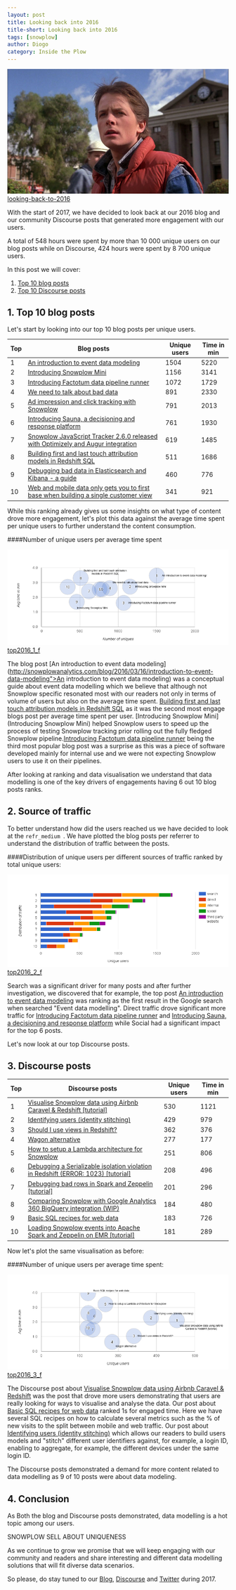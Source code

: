 ```yaml
---
layout: post
title: Looking back into 2016
title-short: Looking back into 2016
tags: [snowplow]
author: Diogo
category: Inside the Plow
---
```


![looking-back-to-2016] [looking-back-to-2016]

With the start of 2017, we have decided to look back at our 2016 blog and our community Discourse posts that generated more engagement with our users.

A total of 548 hours were spent by more than 10 000 unique users on our blog posts while on Discourse, 424 hours were spent by 8 700 unique users.

In this post we will cover:

1. [Top 10 blog posts](/blog/2017-01-12-looking-back-to-2016#Top10blogpost)
3. [Top 10 Discourse posts](/blog/2017-01-12-looking-back-to-2016#discourseposts)


<!--more-->

<h2 id="Top10blogpost">1. Top 10 blog posts</h2>

Let's start by looking into our top 10 blog posts per unique users.

<table class="table">
  <thead>
  <tr>
    <th>Top</th>
    <th>Blog posts</th>
    <th>Unique users</th>
    <th>Time in min</th>
  </tr>
  </thead>
  <tbody>
  <tr>
     <td>1</td>
    <td><a href="http://snowplowanalytics.com/blog/2016/03/16/introduction-to-event-data-modeling">An introduction to event data modeling</a></td>
    <td>1504</td>
    <td>5220</td>
  </tr>
  <tr>
    <td>2</td>
    <td><a href="http://snowplowanalytics.com/blog/2016/04/08/introducing-snowplow-mini/">Introducing Snowplow Mini</a></td>
    <td>1156</td>
    <td>3141</td>
  </tr>
  <tr>
    <td>3</td>
    <td><a href="http://snowplowanalytics.com/blog/2016/04/09/introducing-factotum-data-pipeline-runner/">Introducing Factotum data pipeline runner</a></td>
    <td>1072</td>
    <td>1729</td>
  </tr>
  <tr>
    <td>4</td>
    <td><a href="http://snowplowanalytics.com/blog/2016/01/07/we-need-to-talk-about-bad-data-architecting-data-pipelines-for-data-quality/">We need to talk about bad data</a></td>
    <td>891</td>
    <td>2330</td>
  </tr>
  <tr>
    <td>5</td>
    <td><a href="http://snowplowanalytics.com/blog/2016/03/07/ad-impression-and-click-tracking-with-snowplow/">Ad impression and click tracking with Snowplow</a></td>
    <td>791</td>
    <td>2013</td>
  </tr>
  <tr>
    <td>6</td>
    <td><a href="http://snowplowanalytics.com/blog/2016/09/22/introducing-sauna-a-decisioning-and-response-platform/">Introducing Sauna, a decisioning and response platform</a></td>
    <td>761</td>
    <td>1930</td>
  </tr>
  <tr>
    <td>7</td>
    <td><a href="http://snowplowanalytics.com/blog/2016/03/03/snowplow-javascript-tracker-2.6.0-released-with-optimizely-and-augur-integration/">Snowplow JavaScript Tracker 2.6.0 released with Optimizely and Augur integration</a></td>
    <td>619</td>
    <td>1485</td>
  </tr>
  <tr>
    <td>8</td>
    <td><a href="http://snowplowanalytics.com/blog/2016/02/22/building-first-and-last-touch-attribution-models-in-redshift-sql/">Building first and last touch attribution models in Redshift SQL</a></td>
    <td>511</td>
    <td>1686</td>
  </tr>
  <tr>
    <td>9</td>
    <td><a href="http://snowplowanalytics.com/blog/2016/03/03/guide-to-debugging-bad-data-in-elasticsearch-kibana/">Debugging bad data in Elasticsearch and Kibana - a guide</a></td>
    <td>460</td>
    <td>776</td>
  </tr>
  <tr>
    <td>10</td>
    <td><a href="http://snowplowanalytics.com/blog/2016/01/17/web-and-mobile-data-only-gets-you-to-first-base-when-building-a-single-customer-view/">Web and mobile data only gets you to first base when building a single customer view</a></td>
    <td>341</td>
    <td>921</td>
  </tr>
</tbody>
</table>

While this ranking already gives us some insights on what type of content drove more engagement, let's plot this data against the average time spent per unique users to further understand the content consumption.


####Number of unique users per average time spent

![top2016_1_f] [top2016_1_f]

The blog post [An introduction to event data modeling](http://snowplowanalytics.com/blog/2016/03/16/introduction-to-event-data-modeling">An introduction to event data modeling) was a conceptual guide about event data modelling which we believe that although not Snowplow specific resonated most with our readers not only in terms of volume of users but also on the average time spent. [Building first and last touch attribution models in Redshift SQL](http://snowplowanalytics.com/blog/2016/02/22/building-first-and-last-touch-attribution-models-in-redshift-sql/) as it was the second most engage blogs post per average time spent per user. [Introducing Snowplow Mini](Introducing Snowplow Mini) helped Snowplow users to speed up the process of testing Snowplow tracking prior rolling out the fully fledged Snowplow pipeline.[Introducing Factotum data pipeline runner](http://snowplowanalytics.com/blog/2016/04/09/introducing-factotum-data-pipeline-runner/) being the third most popular blog post was a surprise as this was a piece of software developed mainly for internal use and we were not expecting Snowplow users to use it on their pipelines.

After looking at ranking and data visualisation we understand that data modelling is one of the key drivers of engagements having 6 out 10 blog posts ranks.

<h2 id="Sourceoftraffic">2. Source of traffic</h2>


To better understand how did the users reached us we have decided to look at the `refr_medium `. We have plotted the blog posts per referrer to understand the distribution of traffic between the posts.


####Distribution of unique users per different sources of traffic ranked by total unique users:

![top2016_2_f] [top2016_2_f]

Search was a significant driver for many posts and after further investigation, we discovered that for example, the top post [An introduction to event data modeling](http://snowplowanalytics.com/blog/2016/03/16/introduction-to-event-data-modeling) was ranking as the first result in the Google search when searched "Event data modelling". Direct traffic drove significant more traffic for [Introducing Factotum data pipeline runner](http://snowplowanalytics.com/blog/2016/04/09/introducing-factotum-data-pipeline-runner/) and [Introducing Sauna, a decisioning and response platform](http://snowplowanalytics.com/blog/2016/09/22/introducing-sauna-a-decisioning-and-response-platform/) while Social had a significant impact for the top 6 posts.

Let's now look at our top Discourse posts.

<h2 id="discourseposts">3. Discourse posts</h2>

<table class="table">
  <thead>
  <tr>
    <th>Top</th>
    <th>Discourse posts</th>
    <th>Unique users</th>
    <th>Time in min</th>
  </tr>
  </thead>
  <tbody>
  <tr>
     <td>1</td>
    <td><a href="http://discourse.snowplowanalytics.com/t/visualise-snowplow-data-using-airbnb-caravel-redshift-tutorial/515">Visualise Snowplow data using Airbnb Caravel & Redshift [tutorial]</a></td>
    <td>530</td>
    <td>1121</td>
  </tr>
  <tr>
    <td>2</td>
    <td><a href="http://discourse.snowplowanalytics.com/t/identifying-users-identity-stitching/31">Identifying users (identity stitching)</a></td>
    <td>429</td>
    <td>979</td>
  </tr>
  <tr>
    <td>3</td>
    <td><a href="http://discourse.snowplowanalytics.com/t/should-i-use-views-in-redshift/410">Should I use views in Redshift?</a></td>
    <td>362</td>
    <td>376</td>
  </tr>
  <tr>
    <td>4</td>
    <td><a href="http://discourse.snowplowanalytics.com/t/wagon-alternative/579/">Wagon alternative</a></td>
    <td>277</td>
    <td>177</td>
  </tr>
  <tr>
    <td>5</td>
    <td><a href="http://discourse.snowplowanalytics.com/t/how-to-setup-a-lambda-architecture-for-snowplow/249">How to setup a Lambda architecture for Snowplow</a></td>
    <td>251</td>
    <td>806</td>
  </tr>
  <tr>
    <td>6</td>
    <td><a href="http://discourse.snowplowanalytics.com/t/debugging-a-serializable-isolation-violation-in-redshift-error-1023-tutorial/420">Debugging a Serializable isolation violation in Redshift (ERROR: 1023) [tutorial]</a></td>
    <td>208</td>
    <td>496</td>
  </tr>
  <tr>
    <td>7</td>
    <td><a href="http://discourse.snowplowanalytics.com/t/debugging-bad-rows-in-spark-and-zeppelin-tutorial/400">Debugging bad rows in Spark and Zeppelin [tutorial]</a></td>
    <td>201</td>
    <td>296</td>
  </tr>
  <tr>
    <td>8</td>
    <td><a href="http://discourse.snowplowanalytics.com/t/comparing-snowplow-with-google-analytics-360-bigquery-integration-wip/666">Comparing Snowplow with Google Analytics 360 BigQuery integration (WIP)</a></td>
    <td>184</td>
    <td>480</td>
  </tr>
  <tr>
    <td>9</td>
    <td><a href="http://discourse.snowplowanalytics.com/t/basic-sql-recipes-for-web-data/25">Basic SQL recipes for web data</a></td>
    <td>183</td>
    <td>726</td>
  </tr>
  <tr>
    <td>10</td>
    <td><a href="http://discourse.snowplowanalytics.com/t/loading-snowplow-events-into-apache-spark-and-zeppelin-on-emr-tutorial/153">Loading Snowplow events into Apache Spark and Zeppelin on EMR [tutorial]</a></td>
    <td>181</td>
    <td>289</td>
  </tr>
</tbody>
</table>

Now let's plot the same visualisation as before:

####Number of unique users per average time spent:

![top2016_3_f] [top2016_3_f]

The Discourse post about [Visualise Snowplow data using Airbnb Caravel & Redshift](http://discourse.snowplowanalytics.com/t/visualise-snowplow-data-using-airbnb-caravel-redshift-tutorial/515) was the post that drove more users demonstrating that users are really looking for ways to visualise and analyse the data. Our post about [Basic SQL recipes for web data](http://discourse.snowplowanalytics.com/t/basic-sql-recipes-for-web-data/25) ranked 1s for engaged time. Here we have several SQL recipes on how to calculate several metrics such as the % of new visits to the split between mobile and web traffic. Our post about [Identifying users (identity stitching)](http://discourse.snowplowanalytics.com/t/identifying-users-identity-stitching/31) which allows our readers to build  users models and "stitch" different user identifiers against, for example, a login ID, enabling to aggregate, for example, the different devices under the same login ID.

The Discourse posts demonstrated a demand for more content related to data modelling as 9 of 10 posts were about data modeling.

<h2 id="conclusion">4. Conclusion</h2>


As Both the blog and Discourse posts demonstrated, data modelling is a hot topic among our users.

SNOWPLOW SELL ABOUT UNIQUENESS

As we continue to grow we promise that we will keep engaging with our community and readers and share interesting and different data modelling solutions that will fit diverse data scenarios.

So please, do stay tuned to our [Blog](http://snowplowanalytics.com/blog/),  [Discourse](http://discourse.snowplowanalytics.com/) and [Twitter](https://twitter.com/snowplowdata) during 2017.



[looking-back-to-2016]: /assets/img/blog/2017/01/looking-back-to-2016.jpg
[top2016_1_f]: /assets/img/blog/2017/01/top2016_1_f.png
[top2016_2_f]: /assets/img/blog/2017/01/top2016_2_f.png
[top2016_3_f]: /assets/img/blog/2017/01/top2016_3_f.png
